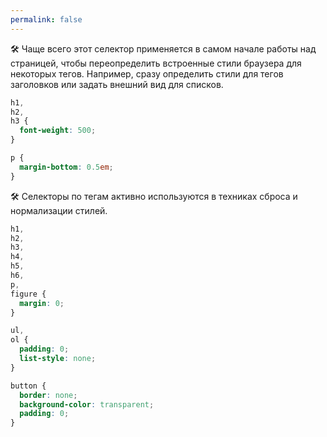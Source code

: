 ```yaml
---
permalink: false
---
```


🛠 Чаще всего этот селектор применяется в самом начале работы над страницей, чтобы переопределить встроенные стили браузера для некоторых тегов. Например, сразу определить стили для тегов заголовков или задать внешний вид для списков.

```css
h1,
h2,
h3 {
  font-weight: 500;
}

p {
  margin-bottom: 0.5em;
}
```

🛠 Селекторы по тегам активно используются в техниках сброса и нормализации стилей.

```css
h1,
h2,
h3,
h4,
h5,
h6,
p,
figure {
  margin: 0;
}

ul,
ol {
  padding: 0;
  list-style: none;
}

button {
  border: none;
  background-color: transparent;
  padding: 0;
}
```
